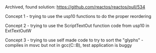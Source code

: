 Archived, found solution:
https://github.com/reactos/reactos/pull/534

Concept 1 - trying to use the usp10 functions to do the proper reordering

Concept 2 - trying to use the ScriptTextOut function code from usp10 in ExtTextOutW

Concept 3 - trying to use self made code to try to sort the "glyphs" - compiles in msvc but not in gcc(C::B), test application is buggy
